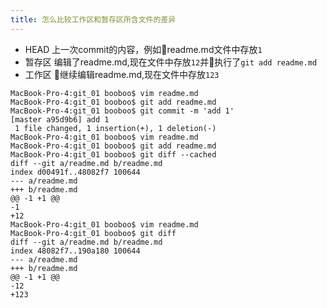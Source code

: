 ```yaml
---
title: 怎么比较工作区和暂存区所含文件的差异
---
```


- HEAD 上一次commit的内容，例如readme.md文件中存放`1`
- 暂存区 编辑了readme.md,现在文件中存放`12`并执行了`git add readme.md`
- 工作区 继续编辑readme.md,现在文件中存放`123`

```shell
MacBook-Pro-4:git_01 booboo$ vim readme.md
MacBook-Pro-4:git_01 booboo$ git add readme.md
MacBook-Pro-4:git_01 booboo$ git commit -m 'add 1'
[master a95d9b6] add 1
 1 file changed, 1 insertion(+), 1 deletion(-)
MacBook-Pro-4:git_01 booboo$ vim readme.md
MacBook-Pro-4:git_01 booboo$ git add readme.md
MacBook-Pro-4:git_01 booboo$ git diff --cached
diff --git a/readme.md b/readme.md
index d00491f..48082f7 100644
--- a/readme.md
+++ b/readme.md
@@ -1 +1 @@
-1
+12
MacBook-Pro-4:git_01 booboo$ vim readme.md
MacBook-Pro-4:git_01 booboo$ git diff
diff --git a/readme.md b/readme.md
index 48082f7..190a180 100644
--- a/readme.md
+++ b/readme.md
@@ -1 +1 @@
-12
+123
```
